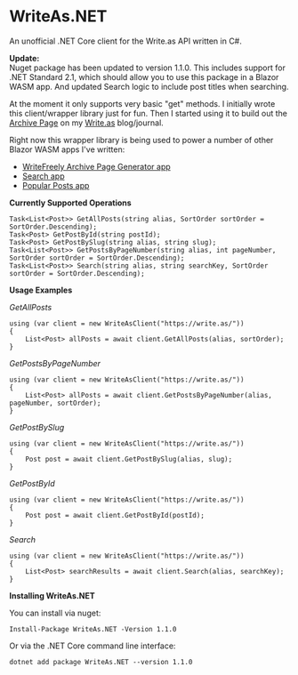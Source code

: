 # WriteAs.NET
An unofficial .NET Core client for the Write.as API written in C#.

**Update:**  
Nuget package has been updated to version 1.1.0. This includes support for .NET Standard 2.1, which should allow you to use this package in a Blazor WASM app. And updated Search logic to include post titles when searching.

At the moment it only supports very basic "get" methods. I initially wrote this client/wrapper library just for fun. Then I started using it to build out the [Archive Page](https://journal.dinobansigan.com/archive) on my [Write.as](https://write.as/) blog/journal.

Right now this wrapper library is being used to power a number of other Blazor WASM apps I've written:
- [WriteFreely Archive Page Generator app](https://wf-archive.dinobansigan.com/)
- [Search app](https://searchjournal.dinobansigan.com/)
- [Popular Posts app](https://popularposts.dinobansigan.com/?alias=dino)

**Currently Supported Operations**

```
Task<List<Post>> GetAllPosts(string alias, SortOrder sortOrder = SortOrder.Descending);
Task<Post> GetPostById(string postId);
Task<Post> GetPostBySlug(string alias, string slug);
Task<List<Post>> GetPostsByPageNumber(string alias, int pageNumber, SortOrder sortOrder = SortOrder.Descending);
Task<List<Post>> Search(string alias, string searchKey, SortOrder sortOrder = SortOrder.Descending);
```

**Usage Examples**  

*GetAllPosts*
```
using (var client = new WriteAsClient("https://write.as/"))
{
    List<Post> allPosts = await client.GetAllPosts(alias, sortOrder);
}
```

*GetPostsByPageNumber*
```
using (var client = new WriteAsClient("https://write.as/"))
{
    List<Post> allPosts = await client.GetPostsByPageNumber(alias, pageNumber, sortOrder);
}
```

*GetPostBySlug*
```
using (var client = new WriteAsClient("https://write.as/"))
{
    Post post = await client.GetPostBySlug(alias, slug);
}
```

*GetPostById*
```
using (var client = new WriteAsClient("https://write.as/"))
{
    Post post = await client.GetPostById(postId);
}
```

*Search*
```
using (var client = new WriteAsClient("https://write.as/"))
{
    List<Post> searchResults = await client.Search(alias, searchKey);
}
```

  
**Installing WriteAs.NET**

You can install via nuget:  

`Install-Package WriteAs.NET -Version 1.1.0`

Or via the .NET Core command line interface:  

`dotnet add package WriteAs.NET --version 1.1.0`


